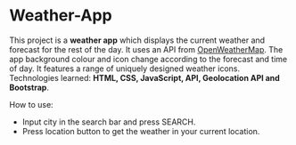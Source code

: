 # Weather-App

This project is a **weather app** which displays the current weather and forecast for the rest of the day. It uses an API from [OpenWeatherMap](openweathermap.org).
The app background colour and icon change according to the forecast and time of day. It features a range of uniquely designed weather icons.   
Technologies learned: **HTML, CSS, JavaScript, API, Geolocation API and Bootstrap**.  

How to use:
* Input city in the search bar and press SEARCH.
* Press location button to get the weather in your current location.
